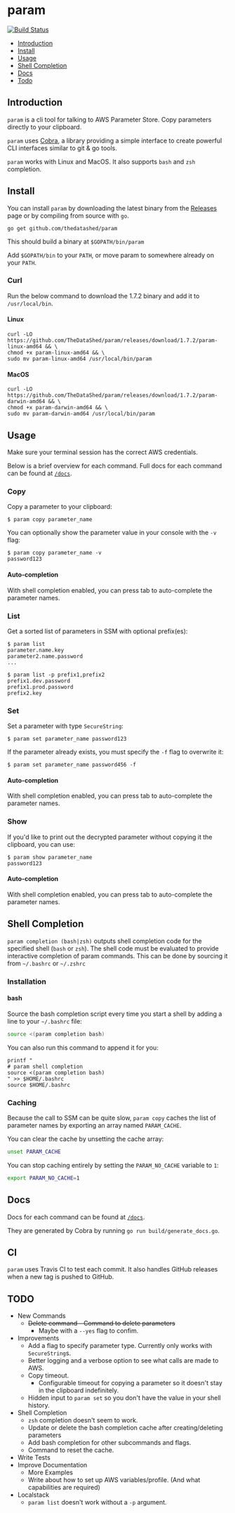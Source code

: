 # param

[![Build Status](https://travis-ci.com/TheDataShed/param.svg?branch=master)](https://travis-ci.com/TheDataShed/param)

- [Introduction](#introduction)
- [Install](#install)
- [Usage](#usage)
- [Shell Completion](#shell-completion)
- [Docs](#docs)
- [Todo](#todo)

## Introduction

`param` is a cli tool for talking to AWS Parameter Store. Copy parameters
directly to your clipboard.

`param` uses [Cobra](https://github.com/spf13/cobra), a library providing a
simple interface to create powerful CLI interfaces similar to git & go tools.

`param` works with Linux and MacOS.
It also supports `bash` and `zsh` completion.

## Install

You can install `param` by downloading the latest binary from the
[Releases](https://github.com/TheDataShed/param/releases) page or by compiling
from source with `go`.

```console
go get github.com/thedatashed/param
```

This should build a binary at `$GOPATH/bin/param`

Add `$GOPATH/bin` to your `PATH`, or move param to somewhere
already on your `PATH`.

### Curl

Run the below command to download the 1.7.2 binary and add it to
`/usr/local/bin`.

#### Linux

```console
curl -LO https://github.com/TheDataShed/param/releases/download/1.7.2/param-linux-amd64 && \
chmod +x param-linux-amd64 && \
sudo mv param-linux-amd64 /usr/local/bin/param
```

#### MacOS

```console
curl -LO https://github.com/TheDataShed/param/releases/download/1.7.2/param-darwin-amd64 && \
chmod +x param-darwin-amd64 && \
sudo mv param-darwin-amd64 /usr/local/bin/param
```

## Usage

Make sure your terminal session has the correct AWS credentials.

Below is a brief overview for each command.
Full docs for each command can be found at [`/docs`](docs/param.md).


### Copy

Copy a parameter to your clipboard:

```console
$ param copy parameter_name
```

You can optionally show the parameter value in your console with the `-v` flag:

```console
$ param copy parameter_name -v
password123
```

#### Auto-completion

With shell completion enabled, you can press tab to auto-complete the
parameter names.

### List

Get a sorted list of parameters in SSM with optional prefix(es):

```console
$ param list
parameter.name.key
parameter2.name.password
...
```

```console
$ param list -p prefix1,prefix2
prefix1.dev.password
prefix1.prod.password
prefix2.key
```

### Set

Set a parameter with type `SecureString`:

```console
$ param set parameter_name password123
```

If the parameter already exists, you must specify the `-f` flag
to overwrite it:

```console
$ param set parameter_name password456 -f
```

#### Auto-completion

With shell completion enabled, you can press tab to auto-complete the
parameter names.

### Show

If you'd like to print out the decrypted parameter without copying it the
clipboard, you can use:

```console
$ param show parameter_name
password123
```

#### Auto-completion

With shell completion enabled, you can press tab to auto-complete the
parameter names.

## Shell Completion

`param completion (bash|zsh)` outputs shell completion code for the specified
shell (`bash` or `zsh`).
The shell code must be evaluated to provide interactive completion of
param commands.
This can be done by sourcing it from `~/.bashrc` or `~/.zshrc`

### Installation

#### bash

Source the bash completion script every time you start a shell
by adding a line to your `~/.bashrc` file:

```bash
source <(param completion bash)
```

You can also run this command to append it for you:

```console
printf "
# param shell completion
source <(param completion bash)
" >> $HOME/.bashrc
source $HOME/.bashrc
```

### Caching

Because the call to SSM can be quite slow, `param copy` caches the list of
parameter names by exporting an array named `PARAM_CACHE`.

You can clear the cache by unsetting the cache array:
```bash
unset PARAM_CACHE
```

You can stop caching entirely by setting the `PARAM_NO_CACHE` variable to `1`:

```bash
export PARAM_NO_CACHE=1
```

## Docs

Docs for each command can be found at [`/docs`](docs/param.md).

They are generated by Cobra by running `go run build/generate_docs.go`.

## CI

`param` uses Travis CI to test each commit. It also handles GitHub releases
when a new tag is pushed to GitHub.

## TODO

- New Commands
	- ~~Delete command - Command to delete parameters~~
		- Maybe with a `--yes` flag to confim.
- Improvements
	- Add a flag to specify parameter type.
	Currently only works with `SecureString`s.
	- Better logging and a verbose option to see what calls are made to AWS.
	- Copy timeout.
		- Configurable timeout for copying a parameter so it doesn't stay in
		the clipboard indefinitely.
	- Hidden input to `param set` so you don't have the value in your shell history.
- Shell Completion
	- `zsh` completion doesn't seem to work.
	- Update or delete the bash completion cache after creating/deleting
	parameters
	- Add bash completion for other subcommands and flags.
	- Command to reset the cache.
- Write Tests
- Improve Documentation
	- More Examples
	- Write about how to set up AWS variables/profile.
	(And what capabilities are required)
- Localstack
	- `param list` doesn't work without a `-p` argument.
